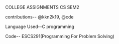 COLLEGE ASSIGNMENTS CS SEM2

contributions-- @kkn2k19, @cde

Language Used--C programming 

Code-- ESCS291(Programming For Problem Solving)
